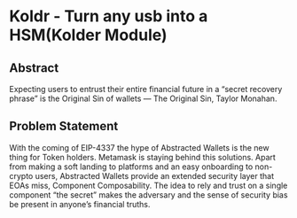 # Koldr - Turn any usb into a HSM(Kolder Module)

## Abstract

Expecting users to entrust their entire financial future in a “secret recovery phrase” is the Original Sin of wallets ― The Original Sin, Taylor Monahan.

## Problem Statement

With the coming of EIP-4337 the hype of Abstracted Wallets is the new thing for Token holders. Metamask is staying behind this solutions. Apart from making a soft landing to platforms and an easy onboarding to non-crypto users, Abstracted Wallets provide an extended security layer that EOAs miss, Component Composability. The idea to rely and trust on a single component “the secret” makes the adversary and the sense of security bias be present in anyone’s financial truths.
